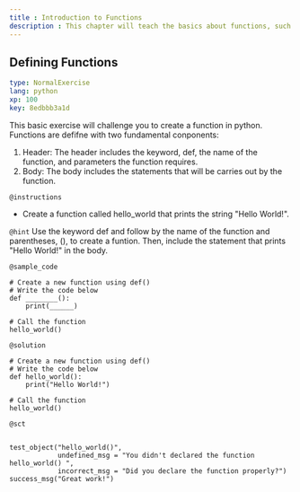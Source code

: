 ```yaml
---
title : Introduction to Functions
description : This chapter will teach the basics about functions, such as defining and calling functions
---
```

## Defining Functions

```yaml
type: NormalExercise
lang: python
xp: 100
key: 8edbbb3a1d
```
This basic exercise will challenge you to create a function in python. 
Functions are defifne with two fundamental conponents:
1. Header:
   The header includes the keyword, def, the name of the function, and parameters the function requires.
2. Body:
   The body includes the statements that will be carries out by the function.
  
`@instructions`
- Create a function called hello_world that prints the string "Hello World!".

`@hint`
Use the keyword def and follow by the name of the function and parentheses, (), to create a funtion. 
Then, include the statement that prints "Hello World!" in the body.

`@sample_code`
```{python}
# Create a new function using def()
# Write the code below
def ________():
    print(______)
   
# Call the function  
hello_world()
```

`@solution`
```{python}
# Create a new function using def()
# Write the code below
def hello_world():
    print("Hello World!")
    
# Call the function 
hello_world()
```

`@sct`
```{python}

test_object("hello_world()",
            undefined_msg = "You didn't declared the function hello_world() ",
            incorrect_msg = "Did you declare the function properly?")
success_msg("Great work!")
```
